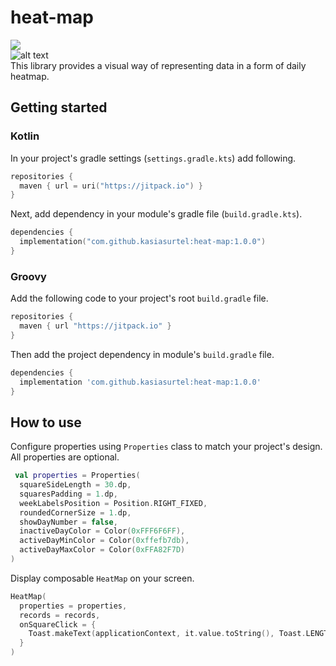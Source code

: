 # heat-map 
[![](https://jitpack.io/v/kasiasurtel/heat-map.svg)](https://jitpack.io/#kasiasurtel/heat-map)  
![alt text](https://github.com/kasiasurtel/heat-map/blob/master/preview/heat-map-previews.jpg "Previews")  
This library provides a visual way of representing data in a form of daily heatmap. 
## Getting started
### Kotlin
In your project's gradle settings (`settings.gradle.kts`) add following.
```kotlin
repositories {
  maven { url = uri("https://jitpack.io") }
}
```
Next, add dependency in your module's gradle file (`build.gradle.kts`).
```kotlin
dependencies {
  implementation("com.github.kasiasurtel:heat-map:1.0.0")
}
```
### Groovy
Add the following code to your project's root `build.gradle` file.
```groovy
repositories {
  maven { url "https://jitpack.io" }
}
```
Then add the project dependency in module's `build.gradle` file.
```groovy
dependencies {
  implementation 'com.github.kasiasurtel:heat-map:1.0.0'
}
```
## How to use
Configure properties using `Properties` class to match your project's design. All properties are optional.
```kotlin
 val properties = Properties(
  squareSideLength = 30.dp,
  squaresPadding = 1.dp,
  weekLabelsPosition = Position.RIGHT_FIXED,
  roundedCornerSize = 1.dp,
  showDayNumber = false,
  inactiveDayColor = Color(0xFFF6F6FF),
  activeDayMinColor = Color(0xffefb7db),
  activeDayMaxColor = Color(0xFFA82F7D)
)
```
Display composable `HeatMap` on your screen.
```kotlin
HeatMap(
  properties = properties,
  records = records,
  onSquareClick = {
    Toast.makeText(applicationContext, it.value.toString(), Toast.LENGTH_SHORT).show()
  }
)
```
